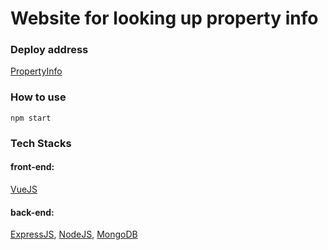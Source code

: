 # Website for looking up property info
### Deploy address
[PropertyInfo](https://stupefied-turing-b1dd60.netlify.com/)
### How to use
```npm start```
### Tech Stacks
#### front-end:
[VueJS](https://vuejs.org/)
#### back-end:
[ExpressJS](https://expressjs.com/), [NodeJS](https://nodejs.org/en/), [MongoDB](https://www.mongodb.com/)
